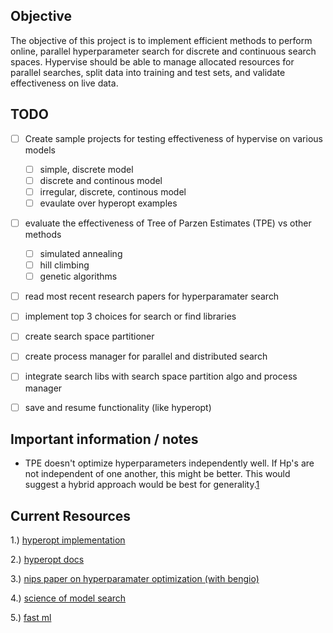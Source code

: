 ## Objective
The objective of this project is to implement efficient methods to
perform online, parallel hyperparameter search for discrete and
continuous search spaces. Hypervise should be able to manage allocated
resources for parallel searches, split data into training and test sets,
and validate effectiveness on live data.


## TODO
- [ ] Create sample projects for testing effectiveness of hypervise on various models
  - [ ] simple, discrete model
  - [ ] discrete and continous model
  - [ ] irregular, discrete, continous model
  - [ ] evaulate over hyperopt examples
- [ ] evaluate the effectiveness of Tree of Parzen Estimates (TPE) vs other methods
  - [ ] simulated annealing
  - [ ] hill climbing 
  - [ ] genetic algorithms
- [ ] read most recent research papers for hyperparamater search
- [ ] implement top 3 choices for search or find libraries
- [ ] create search space partitioner
- [ ] create process manager for parallel and distributed search
- [ ] integrate search libs with search space partition algo and process
 manager
- [ ] save and resume functionality (like hyperopt)


## Important information / notes
- TPE doesn't optimize hyperparameters independently well. If Hp's are
not independent of one another, this might be better. This would suggest
a hybrid approach would be best for generality.[1]



## Current Resources
1.) [hyperopt implementation](https://github.com/hyperopt/hyperopt)

2.) [hyperopt docs](http://hyperopt.github.io/hyperopt/)

3.) [nips paper on hyperparamater optimization (with bengio)](https://papers.nips.cc/paper/4443-algorithms-for-hyper-parameter-optimization.pdf)

4.) [science of model search](https://arxiv.org/pdf/1209.5111.pdf)

5.) [fast ml](http://fastml.com/optimizing-hyperparams-with-hyperopt/)

[1]: http://fastml.com/optimizing-hyperparams-with-hyperopt/
